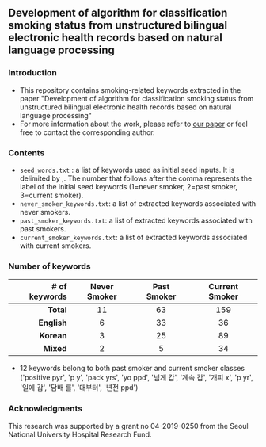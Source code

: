 ## Development of algorithm for classification smoking status from unstructured bilingual electronic health records based on natural language processing

### Introduction
- This repository contains smoking-related keywords extracted in the paper "Development of algorithm for classification smoking status from unstructured bilingual electronic health records based on natural language processing"
- For more information about the work, please refer to [our paper](https://preprints.jmir.org/preprint/26978) or feel free to contact the corresponding author.

### Contents
- ```seed_words.txt``` : a list of keywords used as initial seed inputs. It is delimited by ,. The number that follows after the comma represents the label of the initial seed keywords (1=never smoker, 2=past smoker, 3=current smoker).
- ```never_smoker_keywords.txt```: a list of extracted keywords associated with never smokers.
- ```past_smoker_keywords.txt```: a list of extracted keywords associated with past smokers.
- ```current_smoker_keywords.txt```: a list of extracted keywords associated with current smokers.


### Number of keywords

|**# of keywords**| **Never Smoker** | **Past Smoker** | **Current Smoker**|
|-----:| :----------: | :--------: | :--------: |
|**Total**|  11 | 63   | 159 |
|**English**|6  | 33 | 36 |
|**Korean**| 3| 25 | 89|
|**Mixed**| 2 | 5 | 34|

- 12 keywords belong to both past smoker and current smoker classes ('positive pyr', 'p y', 'pack yrs', 'yo ppd', '넘게 갑', '계속 갑', '개피 x', 'p yr', '일에 갑', '담배 를', '대부터', '년전 ppd')

### Acknowledgments

This research was supported by a grant no 04-2019-0250 from the Seoul National University Hospital Research Fund.

